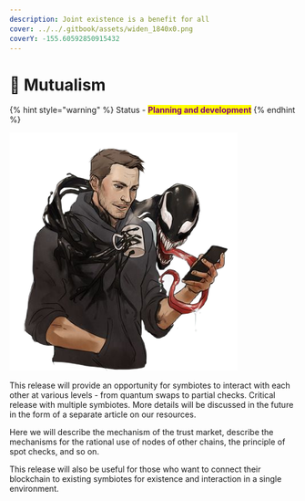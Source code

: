 ```yaml
---
description: Joint existence is a benefit for all
cover: ../../.gitbook/assets/widen_1840x0.png
coverY: -155.60592850915432
---
```


# 🐲 Mutualism

{% hint style="warning" %}
Status - <mark style="color:purple;">**Planning and development**</mark>
{% endhint %}

![](<../../.gitbook/assets/image (5) (1) (2).png>)

This release will provide an opportunity for symbiotes to interact with each other at various levels - from quantum swaps to partial checks. Critical release with multiple symbiotes. More details will be discussed in the future in the form of a separate article on our resources.

Here we will describe the mechanism of the trust market, describe the mechanisms for the rational use of nodes of other chains, the principle of spot checks, and so on.

This release will also be useful for those who want to connect their blockchain to existing symbiotes for existence and interaction in a single environment.
